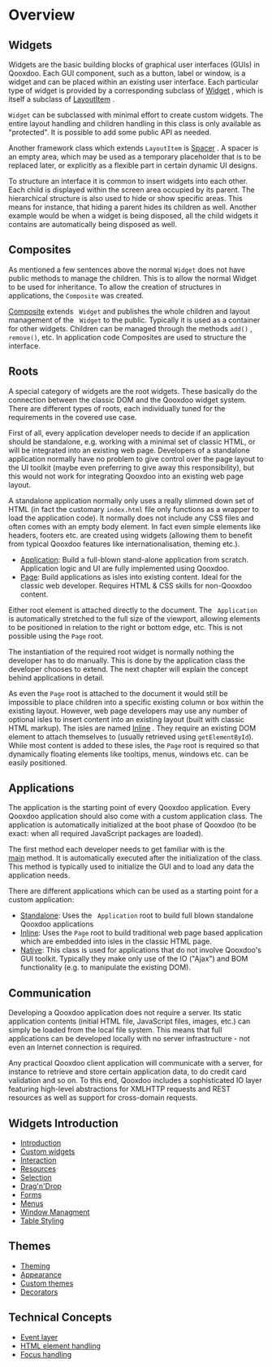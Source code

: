 # Overview

## Widgets

Widgets are the basic building blocks of graphical user interfaces
(GUIs) in Qooxdoo. Each GUI component, such as a button, label or
window, is a widget and can be placed within an existing user
interface. Each particular type of widget is provided by a
corresponding subclass of [Widget](apps://apiviewer/#qx.ui.core.Widget)
          , which is itself a subclass of [LayoutItem](apps://apiviewer/#qx.ui.core.LayoutItem)
          .

`Widget` can be subclassed with minimal effort to create custom
widgets. The entire layout handling and children handling in this
class is only available as "protected". It is possible to add some
public API as needed.

Another framework class which extends `LayoutItem` is [Spacer](apps://apiviewer/#qx.ui.core.Spacer)
          . A spacer is an empty area, which may be used as a
temporary placeholder that is to be replaced later, or explicitly as a
flexible part in certain dynamic UI designs.

To structure an interface it is common to insert widgets into each
other. Each child is displayed within the screen area occupied by its
parent. The hierarchical structure is also used to hide or show
specific areas. This means for instance, that hiding a parent hides
its children as well. Another example would be when a widget is being
disposed, all the child widgets it contains are automatically being
disposed as well.

## Composites

As mentioned a few sentences above the normal `Widget` does not have
public methods to manage the children. This is to allow the normal
Widget to be used for inheritance. To allow the creation of structures
in applications, the `Composite` was created.

[Composite](apps://apiviewer/#qx.ui.container.Composite) extends `
Widget` and publishes the whole children and layout management of the `
          Widget` to the public. Typically it is used as a container
for other widgets. Children can be managed through the methods `add()`
, ` remove()`, etc. In application code Composites are used to
structure the interface.

## Roots

A special category of widgets are the root widgets. These basically do
the connection between the classic DOM and the Qooxdoo widget system.
There are different types of roots, each individually tuned for the
requirements in the covered use case.

First of all, every application developer needs to decide if an
application should be standalone, e.g. working with a minimal set of
classic HTML, or will be integrated into an existing web page.
Developers of a standalone application normally have no problem to
give control over the page layout to the UI toolkit (maybe even
preferring to give away this responsibility), but this would not work
for integrating Qooxdoo into an existing web page layout.

A standalone application normally only uses a really slimmed down set
of HTML (in fact the customary `index.html` file only functions as a
wrapper to load the application code). It normally does not include
any CSS files and often comes with an empty body element. In fact even
simple elements like headers, footers etc. are created using widgets
(allowing them to benefit from typical Qooxdoo features like
internationalisation, theming etc.).

-   [Application](apps://apiviewer/#qx.ui.root.Application): Build a
    full-blown stand-alone application from scratch. Application logic and
    UI are fully implemented using Qooxdoo.
-   [Page](apps://apiviewer/#qx.ui.root.Page): Build applications as
    isles into existing content. Ideal for the classic web developer.
    Requires HTML & CSS skills for non-Qooxdoo content.

Either root element is attached directly to the document. The `
Application` is automatically stretched to the full size of the
viewport, allowing elements to be positioned in relation to the right
or bottom edge, etc. This is not possible using the `Page` root.

The instantiation of the required root widget is normally nothing the
developer has to do manually. This is done by the application class
the developer chooses to extend. The next chapter will explain the
concept behind applications in detail.

As even the `Page` root is attached to the document it would still be
impossible to place children into a specific existing column or box
within the existing layout. However, web page developers may use any
number of optional isles to insert content into an existing layout
(built with classic HTML markup). The isles are named [Inline](apps://apiviewer/#qx.ui.root.Inline)
          . They require an existing DOM element to attach themselves
to (usually retrieved using `getElementById`). While most content is
added to these isles, the `Page` root is required so that dynamically
floating elements like tooltips, menus, windows etc. can be easily
positioned.

## Applications

The application is the starting point of every Qooxdoo application.
Every Qooxdoo application should also come with a custom application
class. The application is automatically initialized at the boot phase
of Qooxdoo (to be exact: when all required JavaScript packages are
loaded).

The first method each developer needs to get familiar with is the  
[main](apps://apiviewer/#qx.application.IApplication~main) method. It
is automatically executed after the initialization of the class. This
method is typically used to initialize the GUI and to load any data
the application needs.

There are different applications which can be used as a starting point
for a custom application:

-   [Standalone](apps://apiviewer/#qx.application.Standalone): Uses the `
    Application` root to build full blown standalone Qooxdoo applications
-   [Inline](apps://apiviewer/#qx.application.Inline): Uses the `Page`
    root to build traditional web page based application which are
    embedded into isles in the classic HTML page. 
-   [Native](apps://apiviewer/#qx.application.Native): This class is used
    for applications that do not involve Qooxdoo's GUI toolkit. Typically
    they make only use of the IO ("Ajax") and BOM functionality (e.g. to
    manipulate the existing DOM).

## Communication

Developing a Qooxdoo application does not require a server. Its static
application contents (initial HTML file, JavaScript files, images,
etc.) can simply be loaded from the local file system. This means that
full applications can be developed locally with no server
infrastructure - not even an Internet connection is required.

Any practical Qooxdoo client application will communicate with a
server, for instance to retrieve and store certain application data,
to do credit card validation and so on. To this end, Qooxdoo includes
a sophisticated IO layer featuring high-level abstractions for XMLHTTP
requests and REST resources as well as support for cross-domain
requests.

## Widgets Introduction

-   [Introduction](/desktop/widget/)
-   [Custom widgets](customwidgets.md)
-   [Interaction](interaction.md)
-   [Resources](resources.md)
-   [Selection](selection.md)
-   [Drag'n'Drop](dragdrop.md)
-   [Forms](forms.md)
-   [Menus](menu.md)
-   [Window Managment](window_management.md)
-   [Table Styling](table_styling.md)

## Themes

-   [Theming](theming.md)
-   [Appearance](appearance.md)
-   [Custom themes](themes.md)
-   [Decorators](themes.md#Qooxdoo-theme-decorators)

## Technical Concepts

-   [Event layer](event_layer_impl.md)
-   [HTML element handling](html.md)
-   [Focus handling](focus.md)
